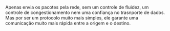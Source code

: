 Apenas envia os pacotes pela rede, sem um controle de fluidez, um controle de congestionamento nem uma confiança no trasnporte de dados. Mas por ser um protocolo muito mais simples, ele garante uma comunicação muito mais rápida entre a origem e o destino.